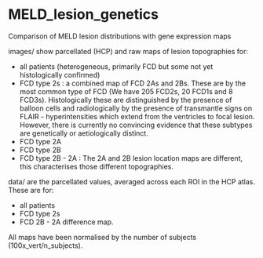 # MELD_lesion_genetics
Comparison of MELD lesion distributions with gene expression maps

images/ show parcellated (HCP) and raw maps of lesion topographies for:
  - all patients (heterogeneous, primarily FCD but some not yet histologically confirmed)
  - FCD type 2s : a combined map of FCD 2As and 2Bs. These are by the most common type of FCD (We have 205 FCD2s, 20 FCD1s and 8 FCD3s). Histologically these are distinguished by the presence of balloon cells and radiologically by the presence of transmantle signs on FLAIR - hyperintensities which extend from the ventricles to focal lesion. However, there is currently no convincing evidence that these subtypes are genetically or aetiologically distinct.
  - FCD type 2A
  - FCD type 2B
  - FCD type 2B - 2A : The 2A and 2B lesion location maps are different, this characterises those different topographies.
  
data/ are the parcellated values, averaged across each ROI in the HCP atlas. These are for:
  - all patients 
  - FCD type 2s
  - FCD 2B - 2A difference map.
  
All maps have been normalised by the number of subjects (100x_vert/n_subjects).
